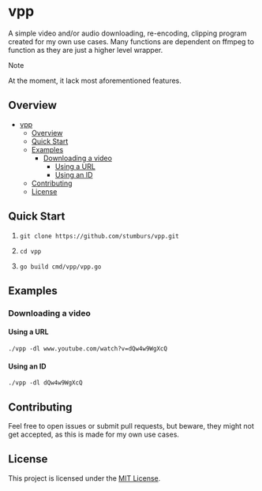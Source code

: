 # vpp

A simple video and/or audio downloading, re-encoding, clipping program created for my own use cases. Many functions are dependent on ffmpeg to function as they are just a higher level wrapper.

> [!NOTE]
> At the moment, it lack most aforementioned features.

## Overview

- [vpp](#vpp)
  - [Overview](#overview)
  - [Quick Start](#quick-start)
  - [Examples](#examples)
    - [Downloading a video](#downloading-a-video)
      - [Using a URL](#using-a-url)
      - [Using an ID](#using-an-id)
  - [Contributing](#contributing)
  - [License](#license)

## Quick Start

1.  ```console
    git clone https://github.com/stumburs/vpp.git
    ```

2.  ```console
    cd vpp
    ```

3.  ```console
    go build cmd/vpp/vpp.go
    ```

## Examples

### Downloading a video

#### Using a URL

```console
./vpp -dl www.youtube.com/watch?v=dQw4w9WgXcQ
```

#### Using an ID

```console
./vpp -dl dQw4w9WgXcQ
```

## Contributing

Feel free to open issues or submit pull requests, but beware, they might not get accepted, as this is made for my own use cases.

## License

This project is licensed under the [MIT License](LICENSE).
